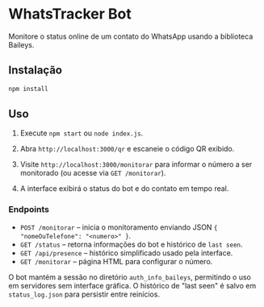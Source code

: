 # WhatsTracker Bot

Monitore o status online de um contato do WhatsApp usando a biblioteca Baileys.

## Instalação

```bash
npm install
```

## Uso

1. Execute `npm start` ou `node index.js`.
2. Abra `http://localhost:3000/qr` e escaneie o código QR exibido.
3. Visite `http://localhost:3000/monitorar` para informar o número a ser monitorado (ou acesse via `GET /monitorar`).

4. A interface exibirá o status do bot e do contato em tempo real.

### Endpoints

- `POST /monitorar` – inicia o monitoramento enviando JSON `{ "nomeOuTelefone": "<numero>" }`.
- `GET /status` – retorna informações do bot e histórico de `last seen`.
- `GET /api/presence` – histórico simplificado usado pela interface.
- `GET /monitorar` – página HTML para configurar o número.


O bot mantém a sessão no diretório `auth_info_baileys`, permitindo o uso em servidores sem interface gráfica. O histórico de "last seen" é salvo em `status_log.json` para persistir entre reinícios.

